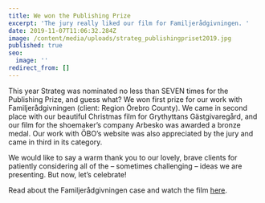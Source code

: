 ```yaml
---
title: We won the Publishing Prize
excerpt: 'The jury really liked our film for Familjerådgivningen. '
date: 2019-11-07T11:06:32.284Z
image: /content/media/uploads/strateg_publishingpriset2019.jpg
published: true
seo:
  image: ''
redirect_from: []
---
```


This year Strateg was nominated no less than SEVEN times for the Publishing Prize, and guess what? We won first prize for our work with Familjerådgivningen (client: Region Örebro County). We came in second place with our beautiful Christmas film for Grythyttans Gästgivaregård, and our film for the shoemaker’s company Arbesko was awarded a bronze medal. Our work with ÖBO’s website was also appreciated by the jury and came in third in its category.

We would like to say a warm thank you to our lovely, brave clients for patiently considering all of the – sometimes challenging – ideas we are presenting. But now, let’s celebrate!

Read about the Familjerådgivningen case and watch the film [here](https://www.strateg.se/work/familjeradgivningen/).
